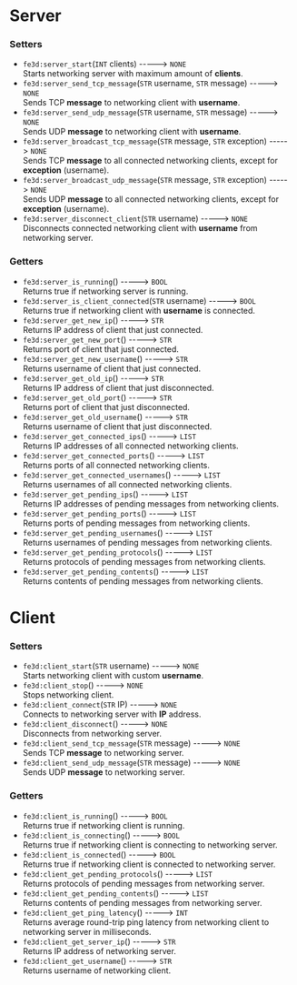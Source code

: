 # Server
### Setters
- `fe3d:server_start`(`INT` clients) -----> `NONE`  
  Starts networking server with maximum amount of **clients**.
- `fe3d:server_send_tcp_message`(`STR` username, `STR` message) -----> `NONE`  
  Sends TCP **message** to networking client with **username**.
- `fe3d:server_send_udp_message`(`STR` username, `STR` message) -----> `NONE`  
  Sends UDP **message** to networking client with **username**.
- `fe3d:server_broadcast_tcp_message`(`STR` message, `STR` exception) -----> `NONE`  
  Sends TCP **message** to all connected networking clients, except for **exception** (username).
- `fe3d:server_broadcast_udp_message`(`STR` message, `STR` exception) -----> `NONE`  
  Sends UDP **message** to all connected networking clients, except for **exception** (username).
- `fe3d:server_disconnect_client`(`STR` username) -----> `NONE`  
  Disconnects connected networking client with **username** from networking server.
### Getters
- `fe3d:server_is_running`() -----> `BOOL`  
  Returns true if networking server is running.
- `fe3d:server_is_client_connected`(`STR` username) -----> `BOOL`  
  Returns true if networking client with **username** is connected.
- `fe3d:server_get_new_ip`() -----> `STR`  
  Returns IP address of client that just connected.
- `fe3d:server_get_new_port`() -----> `STR`  
  Returns port of client that just connected.
- `fe3d:server_get_new_username`() -----> `STR`  
  Returns username of client that just connected.
- `fe3d:server_get_old_ip`() -----> `STR`  
  Returns IP address of client that just disconnected.
- `fe3d:server_get_old_port`() -----> `STR`  
  Returns port of client that just disconnected.
- `fe3d:server_get_old_username`() -----> `STR`  
  Returns username of client that just disconnected.
- `fe3d:server_get_connected_ips`() -----> `LIST`  
  Returns IP addresses of all connected networking clients.
- `fe3d:server_get_connected_ports`() -----> `LIST`  
  Returns ports of all connected networking clients.
- `fe3d:server_get_connected_usernames`() -----> `LIST`  
  Returns usernames of all connected networking clients.
- `fe3d:server_get_pending_ips`() -----> `LIST`  
  Returns IP addresses of pending messages from networking clients.
- `fe3d:server_get_pending_ports`() -----> `LIST`  
  Returns ports of pending messages from networking clients.
- `fe3d:server_get_pending_usernames`() -----> `LIST`  
  Returns usernames of pending messages from networking clients.
- `fe3d:server_get_pending_protocols`() -----> `LIST`  
  Returns protocols of pending messages from networking clients.
- `fe3d:server_get_pending_contents`() -----> `LIST`  
  Returns contents of pending messages from networking clients.

# Client
### Setters
- `fe3d:client_start`(`STR` username) -----> `NONE`  
  Starts networking client with custom **username**.
- `fe3d:client_stop`() -----> `NONE`  
  Stops networking client.
- `fe3d:client_connect`(`STR` IP) -----> `NONE`  
  Connects to networking server with **IP** address.
- `fe3d:client_disconnect`() -----> `NONE`  
  Disconnects from networking server.
- `fe3d:client_send_tcp_message`(`STR` message) -----> `NONE`  
  Sends TCP **message** to networking server.
- `fe3d:client_send_udp_message`(`STR` message) -----> `NONE`  
  Sends UDP **message** to networking server.
### Getters
- `fe3d:client_is_running`() -----> `BOOL`  
  Returns true if networking client is running.
- `fe3d:client_is_connecting`() -----> `BOOL`  
  Returns true if networking client is connecting to networking server.
- `fe3d:client_is_connected`() -----> `BOOL`  
  Returns true if networking client is connected to networking server.
- `fe3d:client_get_pending_protocols`() -----> `LIST`  
  Returns protocols of pending messages from networking server.
- `fe3d:client_get_pending_contents`() -----> `LIST`  
  Returns contents of pending messages from networking server.
- `fe3d:client_get_ping_latency`() -----> `INT`  
  Returns average round-trip ping latency from networking client to networking server in milliseconds.
- `fe3d:client_get_server_ip`() -----> `STR`  
  Returns IP address of networking server.
- `fe3d:client_get_username`() -----> `STR`  
  Returns username of networking client.

